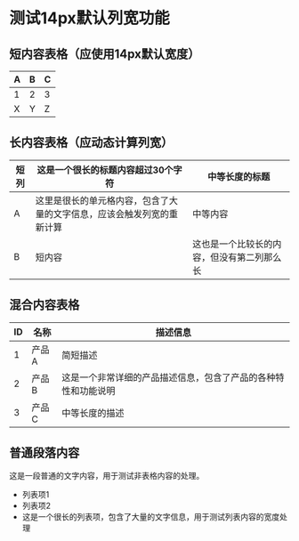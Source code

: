 # 测试14px默认列宽功能

## 短内容表格（应使用14px默认宽度）

| A | B | C |
|---|---|---|
| 1 | 2 | 3 |
| X | Y | Z |

## 长内容表格（应动态计算列宽）

| 短列 | 这是一个很长的标题内容超过30个字符 | 中等长度的标题 |
|------|--------------------------------|----------------|
| A | 这里是很长的单元格内容，包含了大量的文字信息，应该会触发列宽的重新计算 | 中等内容 |
| B | 短内容 | 这也是一个比较长的内容，但没有第二列那么长 |

## 混合内容表格

| ID | 名称 | 描述信息 |
|----|------|----------|
| 1 | 产品A | 简短描述 |
| 2 | 产品B | 这是一个非常详细的产品描述信息，包含了产品的各种特性和功能说明 |
| 3 | 产品C | 中等长度的描述 |

## 普通段落内容

这是一段普通的文字内容，用于测试非表格内容的处理。

- 列表项1
- 列表项2
- 这是一个很长的列表项，包含了大量的文字信息，用于测试列表内容的宽度处理